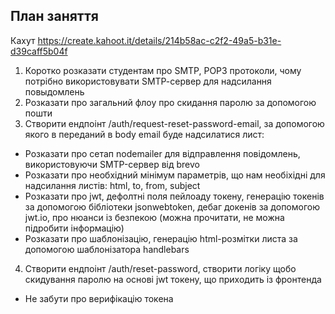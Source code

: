 ## План заняття

Кахут https://create.kahoot.it/details/214b58ac-c2f2-49a5-b31e-d39caff5b04f

1. Коротко розказати студентам про SMTP, POP3 протоколи, чому потрібно використовувати SMTP-cервер для надсилання повыдомлень
2. Розказати про загальний флоу про скидання паролю за допомогою пошти
3. Створити ендпоінт /auth/request-reset-password-email, за допомогою якого в переданий в body email буде надсилатися лист:

- Розказати про сетап nodemailer для відправлення повідомлень, використовуючи SMTP-сервер від brevo
- Розказати про необхідний мінімум параметрів, що нам необіхідні для надсилання листів: html, to, from, subject
- Розказати про jwt, дефолтні поля пейлоаду токену, генерацію токенів за допомогою бібліотеки jsonwebtoken, дебаг докенів за допомогою jwt.io, про нюанси із безпекою (можна прочитати, не можна підробити інформацію)
- Розказати про шаблонізацію, генерацію html-розмітки листа за допомогою шаблонізатора handlebars

4. Створити ендпоінт /auth/reset-password, створити логіку щобо скидування паролю на основі jwt токену, що приходить із фронтенда

- Не забути про верифікацію токена
